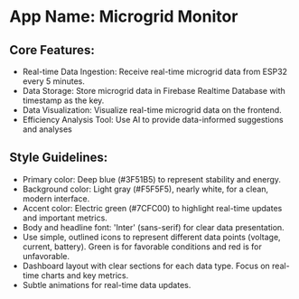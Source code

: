 # **App Name**: Microgrid Monitor

## Core Features:

- Real-time Data Ingestion: Receive real-time microgrid data from ESP32 every 5 minutes.
- Data Storage: Store microgrid data in Firebase Realtime Database with timestamp as the key.
- Data Visualization: Visualize real-time microgrid data on the frontend.
- Efficiency Analysis Tool: Use AI to provide data-informed suggestions and analyses

## Style Guidelines:

- Primary color: Deep blue (#3F51B5) to represent stability and energy.
- Background color: Light gray (#F5F5F5), nearly white, for a clean, modern interface.
- Accent color: Electric green (#7CFC00) to highlight real-time updates and important metrics.
- Body and headline font: 'Inter' (sans-serif) for clear data presentation.
- Use simple, outlined icons to represent different data points (voltage, current, battery). Green is for favorable conditions and red is for unfavorable.
- Dashboard layout with clear sections for each data type. Focus on real-time charts and key metrics.
- Subtle animations for real-time data updates.